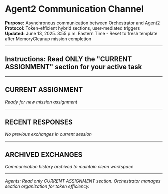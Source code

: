 # Agent2 Communication Channel

**Purpose:** Asynchronous communication between Orchestrator and Agent2  
**Protocol:** Token-efficient hybrid sections, user-mediated triggers  
**Updated:** June 13, 2025. 3:55 p.m. Eastern Time - Reset to fresh template after MemoryCleanup mission completion

---

## Instructions: Read ONLY the "CURRENT ASSIGNMENT" section for your active task

---

## CURRENT ASSIGNMENT

*Ready for new mission assignment*

---

## RECENT RESPONSES

*No previous exchanges in current session*

---

## ARCHIVED EXCHANGES

*Communication history archived to maintain clean workspace*

---

*Agents: Read only CURRENT ASSIGNMENT section. Orchestrator manages section organization for token efficiency.*